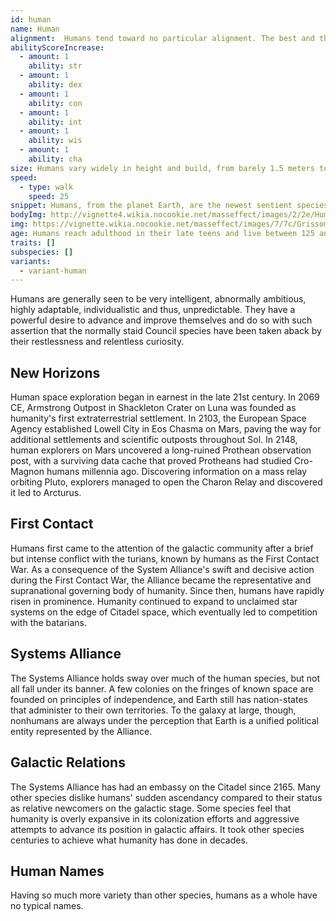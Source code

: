 ```yaml
---
id: human
name: Human
alignment:  Humans tend toward no particular alignment. The best and the worst are found among them.
abilityScoreIncrease:
  - amount: 1
    ability: str
  - amount: 1
    ability: dex
  - amount: 1
    ability: con
  - amount: 1
    ability: int
  - amount: 1
    ability: wis
  - amount: 1
    ability: cha
size: Humans vary widely in height and build, from barely 1.5 meters to well over 2 meters tall. Regardless of your position in that range, your size is Medium.
speed:
  - type: walk
    speed: 25
snippet: Humans, from the planet Earth, are the newest sentient species of notable size to enter the galactic stage and are the most rapidly expanding and developing.
bodyImg: http://vignette4.wikia.nocookie.net/masseffect/images/2/2e/Human_Female_Infiltrator_MP.png/revision/latest/scale-to-width-down/500
img: https://vignette.wikia.nocookie.net/masseffect/images/7/7c/Grissom_Academy_Students.png/revision/latest/scale-to-width-down/640?cb=20120312230100
age: Humans reach adulthood in their late teens and live between 125 and 150 years.
traits: []
subspecies: []
variants:
  - variant-human
---
```


Humans are generally seen to be very intelligent, abnormally ambitious, highly adaptable, individualistic and thus,
unpredictable. They have a powerful desire to advance and improve themselves and do so with such assertion that the
normally staid Council species have been taken aback by their restlessness and relentless curiosity.

## New Horizons
Human space exploration began in earnest in the late 21st century. In 2069 CE, Armstrong Outpost in Shackleton Crater
on Luna was founded as humanity's first extraterrestrial settlement. In 2103, the European Space Agency established
Lowell City in Eos Chasma on Mars, paving the way for additional settlements and scientific outposts throughout Sol.
In 2148, human explorers on Mars uncovered a long-ruined Prothean observation post, with a surviving data cache that
proved Protheans had studied Cro-Magnon humans millennia ago. Discovering information on a mass relay orbiting Pluto,
explorers managed to open the Charon Relay and discovered it led to Arcturus.

## First Contact
Humans first came to the attention of the galactic community after a brief but intense conflict with the turians,
known by humans as the First Contact War. As a consequence of the System Alliance's swift and decisive action during the
First Contact War, the Alliance became the representative and supranational governing body of humanity. Since then,
humans have rapidly risen in prominence. Humanity continued to expand to unclaimed star systems on the edge of Citadel
space, which eventually led to competition with the batarians.

## Systems Alliance
The Systems Alliance holds sway over much of the human species, but not all fall under its banner. A few colonies on the
fringes of known space are founded on principles of independence, and Earth still has nation-states that administer to
their own territories. To the galaxy at large, though, nonhumans are always under the perception that Earth is a
unified political entity represented by the Alliance.

## Galactic Relations
The Systems Alliance has had an embassy on the Citadel since 2165. Many other species dislike humans' sudden ascendancy
compared to their status as relative newcomers on the galactic stage. Some species feel that humanity is overly
expansive in its colonization efforts and aggressive attempts to advance its position in galactic affairs. It took
other species centuries to achieve what humanity has done in decades.

## Human Names
Having so much more variety than other species, humans as a whole have no typical names.

<source-reference pages="Human" source="wiki"></source-reference>
